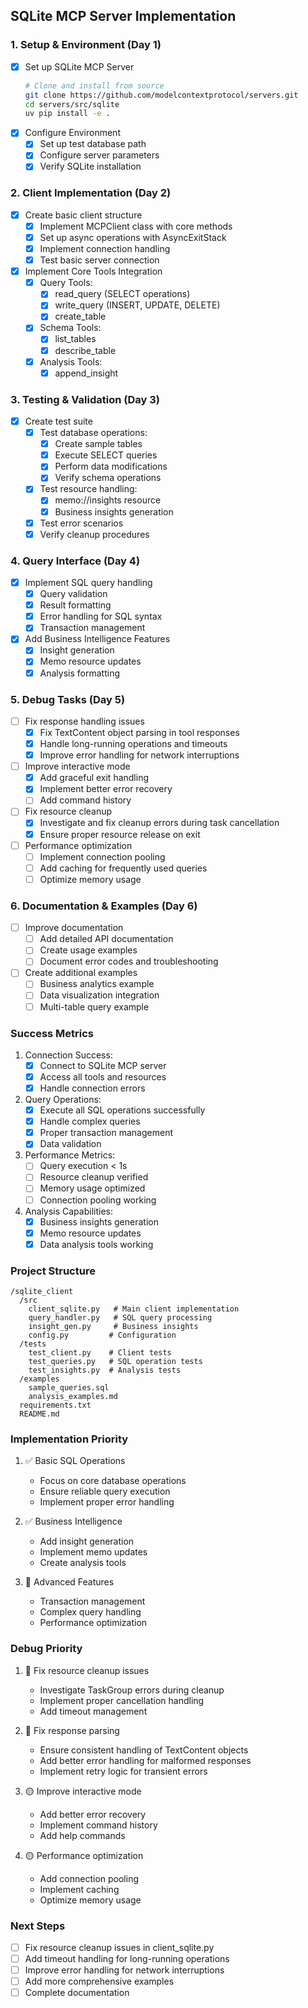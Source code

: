## SQLite MCP Server Implementation

### 1. Setup & Environment (Day 1)
- [x] Set up SQLite MCP Server
  ```bash
  # Clone and install from source
  git clone https://github.com/modelcontextprotocol/servers.git
  cd servers/src/sqlite
  uv pip install -e .
  ```
- [x] Configure Environment
  - [x] Set up test database path
  - [x] Configure server parameters
  - [x] Verify SQLite installation

### 2. Client Implementation (Day 2)
- [x] Create basic client structure
  - [x] Implement MCPClient class with core methods
  - [x] Set up async operations with AsyncExitStack
  - [x] Implement connection handling
  - [x] Test basic server connection

- [x] Implement Core Tools Integration
  - [x] Query Tools:
    - [x] read_query (SELECT operations)
    - [x] write_query (INSERT, UPDATE, DELETE)
    - [x] create_table
  - [x] Schema Tools:
    - [x] list_tables
    - [x] describe_table
  - [x] Analysis Tools:
    - [x] append_insight

### 3. Testing & Validation (Day 3)
- [x] Create test suite
  - [x] Test database operations:
    - [x] Create sample tables
    - [x] Execute SELECT queries
    - [x] Perform data modifications
    - [x] Verify schema operations
  - [x] Test resource handling:
    - [x] memo://insights resource
    - [x] Business insights generation
  - [x] Test error scenarios
  - [x] Verify cleanup procedures

### 4. Query Interface (Day 4)
- [x] Implement SQL query handling
  - [x] Query validation
  - [x] Result formatting
  - [x] Error handling for SQL syntax
  - [x] Transaction management

- [x] Add Business Intelligence Features
  - [x] Insight generation
  - [x] Memo resource updates
  - [x] Analysis formatting

### 5. Debug Tasks (Day 5)
- [ ] Fix response handling issues
  - [x] Fix TextContent object parsing in tool responses
  - [x] Handle long-running operations and timeouts
  - [x] Improve error handling for network interruptions

- [ ] Improve interactive mode
  - [x] Add graceful exit handling
  - [x] Implement better error recovery
  - [ ] Add command history

- [ ] Fix resource cleanup
  - [x] Investigate and fix cleanup errors during task cancellation
  - [x] Ensure proper resource release on exit

- [ ] Performance optimization
  - [ ] Implement connection pooling
  - [ ] Add caching for frequently used queries
  - [ ] Optimize memory usage

### 6. Documentation & Examples (Day 6)
- [ ] Improve documentation
  - [ ] Add detailed API documentation
  - [ ] Create usage examples
  - [ ] Document error codes and troubleshooting

- [ ] Create additional examples
  - [ ] Business analytics example
  - [ ] Data visualization integration
  - [ ] Multi-table query example

### Success Metrics
1. Connection Success:
   - [x] Connect to SQLite MCP server
   - [x] Access all tools and resources
   - [x] Handle connection errors

2. Query Operations:
   - [x] Execute all SQL operations successfully
   - [x] Handle complex queries
   - [x] Proper transaction management
   - [x] Data validation

3. Performance Metrics:
   - [ ] Query execution < 1s
   - [ ] Resource cleanup verified
   - [ ] Memory usage optimized
   - [ ] Connection pooling working

4. Analysis Capabilities:
   - [x] Business insights generation
   - [x] Memo resource updates
   - [x] Data analysis tools working

### Project Structure
```
/sqlite_client
  /src
    client_sqlite.py   # Main client implementation
    query_handler.py   # SQL query processing
    insight_gen.py     # Business insights
    config.py         # Configuration
  /tests
    test_client.py    # Client tests
    test_queries.py   # SQL operation tests
    test_insights.py  # Analysis tests
  /examples
    sample_queries.sql
    analysis_examples.md
  requirements.txt
  README.md
```

### Implementation Priority
1. ✅ Basic SQL Operations
   - Focus on core database operations
   - Ensure reliable query execution
   - Implement proper error handling

2. ✅ Business Intelligence
   - Add insight generation
   - Implement memo updates
   - Create analysis tools

3. 🔄 Advanced Features
   - Transaction management
   - Complex query handling
   - Performance optimization

### Debug Priority
1. 🔴 Fix resource cleanup issues
   - Investigate TaskGroup errors during cleanup
   - Implement proper cancellation handling
   - Add timeout management

2. 🔴 Fix response parsing
   - Ensure consistent handling of TextContent objects
   - Add better error handling for malformed responses
   - Implement retry logic for transient errors

3. 🟡 Improve interactive mode
   - Add better error recovery
   - Implement command history
   - Add help commands

4. 🟡 Performance optimization
   - Add connection pooling
   - Implement caching
   - Optimize memory usage

### Next Steps
- [ ] Fix resource cleanup issues in client_sqlite.py
- [ ] Add timeout handling for long-running operations
- [ ] Improve error handling for network interruptions
- [ ] Add more comprehensive examples
- [ ] Complete documentation